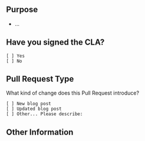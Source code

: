 ## Purpose
<!-- Quick description of the blog post being submitted. -->
* ...

## Have you signed the CLA?
<!-- Mark one with an "x". -->
```
[ ] Yes
[ ] No
```

## Pull Request Type
What kind of change does this Pull Request introduce?

<!-- Please check the one that applies to this PR using "x". -->
```
[ ] New blog post
[ ] Updated blog post
[ ] Other... Please describe:
```

## Other Information
<!-- Add any other helpful information that may be needed here. -->